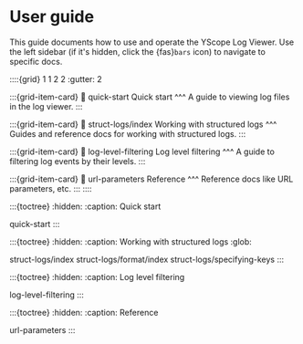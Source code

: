 # User guide

This guide documents how to use and operate the YScope Log Viewer. Use the left sidebar (if it's
hidden, click the {fas}`bars` icon) to navigate to specific docs.

::::{grid} 1 1 2 2
:gutter: 2

:::{grid-item-card}
:link: quick-start
Quick start
^^^
A guide to viewing log files in the log viewer.
:::

:::{grid-item-card}
:link: struct-logs/index
Working with structured logs
^^^
Guides and reference docs for working with structured logs.
:::

:::{grid-item-card}
:link: log-level-filtering
Log level filtering
^^^
A guide to filtering log events by their levels.
:::


:::{grid-item-card}
:link: url-parameters
Reference
^^^
Reference docs like URL parameters, etc.
:::
::::

:::{toctree}
:hidden:
:caption: Quick start

quick-start
:::

:::{toctree}
:hidden:
:caption: Working with structured logs
:glob:

struct-logs/index
struct-logs/format/index
struct-logs/specifying-keys
:::

:::{toctree}
:hidden:
:caption: Log level filtering

log-level-filtering
:::

:::{toctree}
:hidden:
:caption: Reference

url-parameters
:::